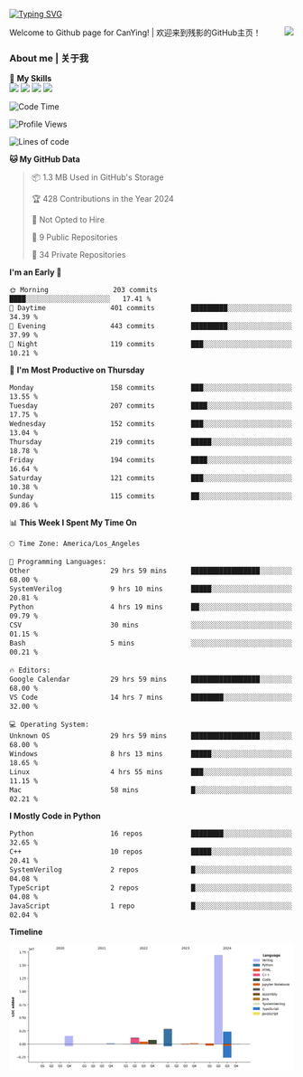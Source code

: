 [![Typing SVG](https://readme-typing-svg.herokuapp.com?size=25&duration=3500&color=00FFFF&vCenter=true&width=250&height=40&lines=Hi+Welcome+%F0%9F%91%8B%F0%9F%8F%BB;I'm+CanYing|残影)](https://git.io/typing-svg)

<a href="#">
  <img align="right" src="https://github-readme-stats.vercel.app/api?username=CanYing0913&count_private=true&rank_icon=github&show_icons=true&bg_color=15,f2f7fd,E0EAFC&" />
</a>

Welcome to Github page for CanYing! | 欢迎来到残影的GitHub主页！

### About me | 关于我

🌟 **My Skills**  
![](https://img.shields.io/badge/-C-A8B9CC?style=flat-square&logo=C&logoColor=fff)
![](https://img.shields.io/badge/-C++-00599C?style=flat-square&logo=Cpp&logoColor=fff)
![](https://img.shields.io/badge/-Python-3776AB?style=flat-square&logo=Python&logoColor=fff)
![](https://img.shields.io/badge/-Linux-000000?style=flat-square&logo=Linux&logoColor=fff)

<!--START_SECTION:waka-->
![Code Time](http://img.shields.io/badge/Code%20Time-857%20hrs%2050%20mins-blue)

![Profile Views](http://img.shields.io/badge/Profile%20Views-0-blue)

![Lines of code](https://img.shields.io/badge/From%20Hello%20World%20I%27ve%20Written-26.3%20million%20lines%20of%20code-blue)

**🐱 My GitHub Data** 

> 📦 1.3 MB Used in GitHub's Storage 
 > 
> 🏆 428 Contributions in the Year 2024
 > 
> 🚫 Not Opted to Hire
 > 
> 📜 9 Public Repositories 
 > 
> 🔑 34 Private Repositories 
 > 
**I'm an Early 🐤** 

```text
🌞 Morning                203 commits         ████░░░░░░░░░░░░░░░░░░░░░   17.41 % 
🌆 Daytime                401 commits         █████████░░░░░░░░░░░░░░░░   34.39 % 
🌃 Evening                443 commits         █████████░░░░░░░░░░░░░░░░   37.99 % 
🌙 Night                  119 commits         ███░░░░░░░░░░░░░░░░░░░░░░   10.21 % 
```
📅 **I'm Most Productive on Thursday** 

```text
Monday                   158 commits         ███░░░░░░░░░░░░░░░░░░░░░░   13.55 % 
Tuesday                  207 commits         ████░░░░░░░░░░░░░░░░░░░░░   17.75 % 
Wednesday                152 commits         ███░░░░░░░░░░░░░░░░░░░░░░   13.04 % 
Thursday                 219 commits         █████░░░░░░░░░░░░░░░░░░░░   18.78 % 
Friday                   194 commits         ████░░░░░░░░░░░░░░░░░░░░░   16.64 % 
Saturday                 121 commits         ███░░░░░░░░░░░░░░░░░░░░░░   10.38 % 
Sunday                   115 commits         ██░░░░░░░░░░░░░░░░░░░░░░░   09.86 % 
```


📊 **This Week I Spent My Time On** 

```text
🕑︎ Time Zone: America/Los_Angeles

💬 Programming Languages: 
Other                    29 hrs 59 mins      █████████████████░░░░░░░░   68.00 % 
SystemVerilog            9 hrs 10 mins       █████░░░░░░░░░░░░░░░░░░░░   20.81 % 
Python                   4 hrs 19 mins       ██░░░░░░░░░░░░░░░░░░░░░░░   09.79 % 
CSV                      30 mins             ░░░░░░░░░░░░░░░░░░░░░░░░░   01.15 % 
Bash                     5 mins              ░░░░░░░░░░░░░░░░░░░░░░░░░   00.21 % 

🔥 Editors: 
Google Calendar          29 hrs 59 mins      █████████████████░░░░░░░░   68.00 % 
VS Code                  14 hrs 7 mins       ████████░░░░░░░░░░░░░░░░░   32.00 % 

💻 Operating System: 
Unknown OS               29 hrs 59 mins      █████████████████░░░░░░░░   68.00 % 
Windows                  8 hrs 13 mins       █████░░░░░░░░░░░░░░░░░░░░   18.65 % 
Linux                    4 hrs 55 mins       ███░░░░░░░░░░░░░░░░░░░░░░   11.15 % 
Mac                      58 mins             █░░░░░░░░░░░░░░░░░░░░░░░░   02.21 % 
```

**I Mostly Code in Python** 

```text
Python                   16 repos            ████████░░░░░░░░░░░░░░░░░   32.65 % 
C++                      10 repos            █████░░░░░░░░░░░░░░░░░░░░   20.41 % 
SystemVerilog            2 repos             █░░░░░░░░░░░░░░░░░░░░░░░░   04.08 % 
TypeScript               2 repos             █░░░░░░░░░░░░░░░░░░░░░░░░   04.08 % 
JavaScript               1 repo              █░░░░░░░░░░░░░░░░░░░░░░░░   02.04 % 
```



**Timeline**

![Lines of Code chart](https://raw.githubusercontent.com/CanYing0913/CanYing0913/master/assets/bar_graph.png)


<!--END_SECTION:waka-->
